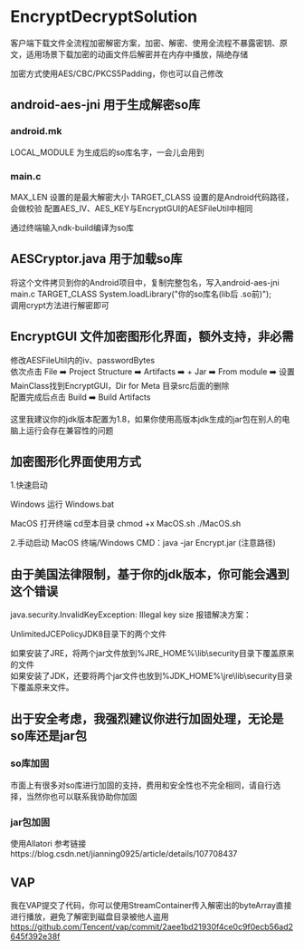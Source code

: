 # EncryptDecryptSolution  
客户端下载文件全流程加密解密方案，加密、解密、使用全流程不暴露密钥、原文，适用场景下载加密的动画文件后解密并在内存中播放，隔绝存储

加密方式使用AES/CBC/PKCS5Padding，你也可以自己修改

## android-aes-jni 用于生成解密so库

### android.mk  
  LOCAL_MODULE 为生成后的so库名字，一会儿会用到  
### main.c  
  MAX_LEN 设置的是最大解密大小 TARGET_CLASS 设置的是Android代码路径，会做校验
  配置AES_IV、AES_KEY与EncryptGUI的AESFileUtil中相同  
  
  通过终端输入ndk-build编译为so库 
  
## AESCryptor.java 用于加载so库  
  将这个文件拷贝到你的Android项目中，复制完整包名，写入android-aes-jni main.c TARGET_CLASS
  System.loadLibrary("你的so库名(lib后 .so前)");  
  调用crypt方法进行解密即可 
  
## EncryptGUI 文件加密图形化界面，额外支持，非必需
修改AESFileUtil内的iv、passwordBytes  
依次点击 File ➡️ Project Structure ➡️ Artifacts ➡️ + Jar ➡️ From module ➡️ 设置MainClass找到EncryptGUI，Dir for Meta 目录src后面的删除  
配置完成后点击 Build ➡️ Build Artifacts  

这里我建议你的jdk版本配置为1.8，如果你使用高版本jdk生成的jar包在别人的电脑上运行会存在兼容性的问题

## 加密图形化界面使用方式  
1.快速启动

Windows 
运行 Windows.bat

MacOS 
打开终端 cd至本目录
chmod +x MacOS.sh
./MacOS.sh

2.手动启动
MacOS 终端/Windows CMD：java -jar Encrypt.jar (注意路径)

## 由于美国法律限制，基于你的jdk版本，你可能会遇到这个错误
java.security.InvalidKeyException: Illegal key size 
报错解决方案：

UnlimitedJCEPolicyJDK8目录下的两个文件

如果安装了JRE，将两个jar文件放到%JRE_HOME%\lib\security目录下覆盖原来的文件  
如果安装了JDK，还要将两个jar文件也放到%JDK_HOME%\jre\lib\security目录下覆盖原来文件。

## 出于安全考虑，我强烈建议你进行加固处理，无论是so库还是jar包

### so库加固 
市面上有很多对so库进行加固的支持，费用和安全性也不完全相同，请自行选择，当然你也可以联系我协助你加固

### jar包加固
使用Allatori 参考链接https://blog.csdn.net/jianning0925/article/details/107708437

## VAP 
我在VAP提交了代码，你可以使用StreamContainer传入解密出的byteArray直接进行播放，避免了解密到磁盘目录被他人盗用 
https://github.com/Tencent/vap/commit/2aee1bd21930f4ce0c9f0ecb56ad2645f392e38f
